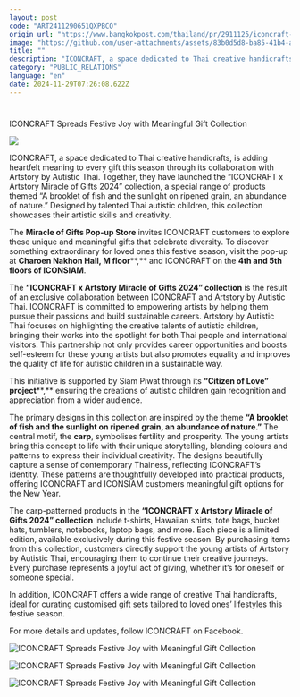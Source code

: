 ```yaml
---
layout: post
code: "ART2411290651QXPBCO"
origin_url: "https://www.bangkokpost.com/thailand/pr/2911125/iconcraft-spreads-festive-joy-with-meaningful-gift-collection"
image: "https://github.com/user-attachments/assets/83b0d5d8-ba85-41b4-abb4-5d00dc70f362"
title: ""
description: "ICONCRAFT, a space dedicated to Thai creative handicrafts, is adding heartfelt meaning to every gift this season through its collaboration with Artstory by Autistic Thai. Together, they have launched the “ICONCRAFT x Artstory Miracle of Gifts 2024” collection, a special range of products themed “A brooklet of fish and the sunlight on ripened grain, an abundance of nature.” Designed by talented Thai autistic children, this collection showcases their artistic skills and creativity."
category: "PUBLIC_RELATIONS"
language: "en"
date: 2024-11-29T07:26:08.622Z
---
```


# 

ICONCRAFT Spreads Festive Joy with Meaningful Gift Collection

![](https://github.com/user-attachments/assets/873e1483-42fb-4ec5-b0d1-a6487bc9ff66)

ICONCRAFT, a space dedicated to Thai creative handicrafts, is adding heartfelt meaning to every gift this season through its collaboration with Artstory by Autistic Thai. Together, they have launched the “ICONCRAFT x Artstory Miracle of Gifts 2024” collection, a special range of products themed “A brooklet of fish and the sunlight on ripened grain, an abundance of nature.” Designed by talented Thai autistic children, this collection showcases their artistic skills and creativity. 

The **Miracle of Gifts Pop-up Store** invites ICONCRAFT customers to explore these unique and meaningful gifts that celebrate diversity. To discover something extraordinary for loved ones this festive season, visit the pop-up at **Charoen Nakhon Hall, M floor****,** and ICONCRAFT on the **4th and 5th floors of ICONSIAM**. 

The **“ICONCRAFT x Artstory Miracle of Gifts 2024” collection** is the result of an exclusive collaboration between ICONCRAFT and Artstory by Autistic Thai. ICONCRAFT is committed to empowering artists by helping them pursue their passions and build sustainable careers. Artstory by Autistic Thai focuses on highlighting the creative talents of autistic children, bringing their works into the spotlight for both Thai people and international visitors. This partnership not only provides career opportunities and boosts self-esteem for these young artists but also promotes equality and improves the quality of life for autistic children in a sustainable way. 

This initiative is supported by Siam Piwat through its **“Citizen of Love” project****,** ensuring the creations of autistic children gain recognition and appreciation from a wider audience. 

The primary designs in this collection are inspired by the theme **“A brooklet of fish and the sunlight on ripened grain, an abundance of nature.”** The central motif, the **carp**, symbolises fertility and prosperity. The young artists bring this concept to life with their unique storytelling, blending colours and patterns to express their individual creativity. The designs beautifully capture a sense of contemporary Thainess, reflecting ICONCRAFT’s identity. These patterns are thoughtfully developed into practical products, offering ICONCRAFT and ICONSIAM customers meaningful gift options for the New Year. 

The carp-patterned products in the **“ICONCRAFT x Artstory Miracle of Gifts 2024” collection** include t-shirts, Hawaiian shirts, tote bags, bucket hats, tumblers, notebooks, laptop bags, and more. Each piece is a limited edition, available exclusively during this festive season. By purchasing items from this collection, customers directly support the young artists of Artstory by Autistic Thai, encouraging them to continue their creative journeys. Every purchase represents a joyful act of giving, whether it’s for oneself or someone special. 

In addition, ICONCRAFT offers a wide range of creative Thai handicrafts, ideal for curating customised gift sets tailored to loved ones’ lifestyles this festive season. 

For more details and updates, follow ICONCRAFT on Facebook. 

![ICONCRAFT Spreads Festive Joy with Meaningful Gift Collection](https://static.bangkokpost.com/media/content/20241129/5364805.jpg)

![ICONCRAFT Spreads Festive Joy with Meaningful Gift Collection](https://github.com/user-attachments/assets/9a137dd0-83f3-4268-8c66-1457b3970391)

![ICONCRAFT Spreads Festive Joy with Meaningful Gift Collection](https://github.com/user-attachments/assets/2e5eaf4b-86a8-4f51-a430-38f6e00a56c4)